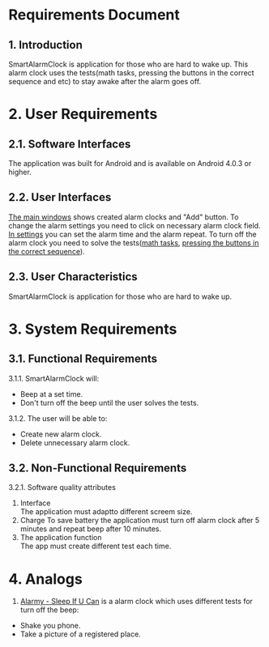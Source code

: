 # Requirements Document
## 1. Introduction
SmartAlarmClock is application for those who are hard to wake up. This alarm clock uses the tests(math tasks, pressing the buttons in the correct sequence and etc) to stay awake after the alarm goes off.
# 2. User Requirements
## 2.1. Software Interfaces
The application was built for Android and is available on Android 4.0.3 or higher.
## 2.2. User Interfaces
[The main windows](https://github.com/DaryaKozukova/SmartAlarmClock/blob/master/Mockups/Main.png) shows created alarm clocks and "Add" button. To change the alarm settings you need to click on necessary alarm clock field. [In settings](https://github.com/DaryaKozukova/SmartAlarmClock/blob/master/Mockups/Alarm%20settings.png) you can set the alarm time and the alarm repeat. To turn off the alarm clock you need to solve the tests([math tasks](https://github.com/DaryaKozukova/SmartAlarmClock/blob/master/Mockups/Wake%20up%202.png), [pressing the buttons in the correct sequence](https://github.com/DaryaKozukova/SmartAlarmClock/blob/master/Mockups/Wake%20up%201.png)).
## 2.3. User Characteristics
SmartAlarmClock is application for those who are hard to wake up.
# 3. System Requirements
## 3.1. Functional Requirements
3.1.1. SmartAlarmClock will:
- Beep at a set time.
- Don't turn off the beep until the user solves the tests.

3.1.2. The user will be able to:
- Create new alarm clock.
- Delete unnecessary alarm clock.
## 3.2. Non-Functional Requirements
 3.2.1. Software quality attributes
1. Interface  
The application must adaptto different screem size.
2. Charge 
To save battery the application must turn off alarm clock after 5 minutes and repeat beep after 10 minutes.
3. The application function  
The app must create different test each time.
# 4. Analogs
1. [Alarmy - Sleep If U Can](https://play.google.com/store/apps/details?id=droom.sleepIfUCan) is a alarm clock which uses different tests for turn off the beep:
  - Shake you phone.
  - Take a picture of a registered place.

 
